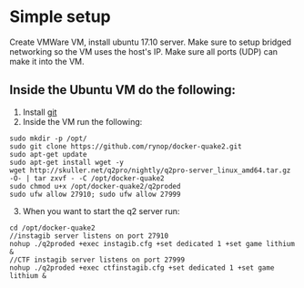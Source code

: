 # Simple setup

Create VMWare VM, install ubuntu 17.10 server.  Make sure to setup bridged networking so the VM uses the host's IP.  Make sure all ports (UDP) can make it into the VM.

## Inside the Ubuntu VM do the following:

1.  Install [git](https://git-scm.com/book/en/v2/Getting-Started-Installing-Git)
1.  Inside the VM run the following:

```
sudo mkdir -p /opt/
sudo git clone https://github.com/rynop/docker-quake2.git
sudo apt-get update
sudo apt-get install wget -y
wget http://skuller.net/q2pro/nightly/q2pro-server_linux_amd64.tar.gz -O- | tar zxvf - -C /opt/docker-quake2
sudo chmod u+x /opt/docker-quake2/q2proded
sudo ufw allow 27910; sudo ufw allow 27999
```

3.  When you want to start the q2 server run:
```
cd /opt/docker-quake2
//instagib server listens on port 27910
nohup ./q2proded +exec instagib.cfg +set dedicated 1 +set game lithium &
//CTF instagib server listens on port 27999
nohup ./q2proded +exec ctfinstagib.cfg +set dedicated 1 +set game lithium &
```
